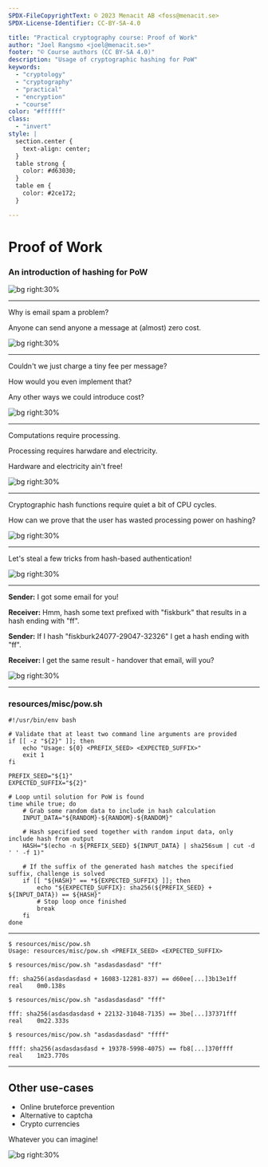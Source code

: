 ```yaml
---
SPDX-FileCopyrightText: © 2023 Menacit AB <foss@menacit.se>
SPDX-License-Identifier: CC-BY-SA-4.0

title: "Practical cryptography course: Proof of Work"
author: "Joel Rangsmo <joel@menacit.se>"
footer: "© Course authors (CC BY-SA 4.0)"
description: "Usage of cryptographic hashing for PoW"
keywords:
  - "cryptology"
  - "cryptography"
  - "practical"
  - "encryption"
  - "course"
color: "#ffffff"
class:
  - "invert"
style: |
  section.center {
    text-align: center;
  }
  table strong {
    color: #d63030;
  }
  table em {
    color: #2ce172;
  }

---
```

<!-- _footer: "%ATTRIBUTION_PREFIX% ORNL (CC BY 2.0)" -->
# Proof of Work
### An introduction of hashing for PoW

![bg right:30%](images/16-server_rack.jpg)

---
<!-- _footer: "%ATTRIBUTION_PREFIX% ORNL (CC BY 2.0)" -->
Why is email spam a problem?  
  
Anyone can send anyone a message at (almost) zero cost.

![bg right:30%](images/16-server_rack.jpg)

---
<!-- _footer: "%ATTRIBUTION_PREFIX% ORNL (CC BY 2.0)" -->
Couldn't we just charge a tiny fee per message?  
  
How would you even implement that?  
  
Any other ways we could introduce cost?

![bg right:30%](images/16-server_rack.jpg)

---
<!-- _footer: "%ATTRIBUTION_PREFIX% ORNL (CC BY 2.0)" -->
Computations require processing.  
  
Processing requires harwdare and electricity.  
  
Hardware and electricity ain't free!

![bg right:30%](images/16-server_rack.jpg)

---
<!-- _footer: "%ATTRIBUTION_PREFIX% ORNL (CC BY 2.0)" -->
Cryptographic hash functions require quiet a bit of CPU cycles.  
  
How can we prove that the user has wasted processing power on hashing?

![bg right:30%](images/16-server_rack.jpg)

---
<!-- _footer: "%ATTRIBUTION_PREFIX% ORNL (CC BY 2.0)" -->
Let's steal a few tricks from hash-based authentication!

![bg right:30%](images/16-server_rack.jpg)

---
<!-- _footer: "%ATTRIBUTION_PREFIX% ORNL (CC BY 2.0)" -->
**Sender:** I got some email for you!  
  
**Receiver:** Hmm, hash some text prefixed with "fiskburk" that results in a hash ending with "ff".
  
**Sender:** If I hash "fiskburk24077-29047-32326" I get a hash ending with "ff".  

**Receiver:** I get the same result - handover that email, will you?

![bg right:30%](images/16-server_rack.jpg)

---
### resources/misc/pow.sh
```
#!/usr/bin/env bash

# Validate that at least two command line arguments are provided
if [[ -z "${2}" ]]; then
	echo "Usage: ${0} <PREFIX_SEED> <EXPECTED_SUFFIX>"
	exit 1
fi

PREFIX_SEED="${1}"
EXPECTED_SUFFIX="${2}"

# Loop until solution for PoW is found
time while true; do
	# Grab some random data to include in hash calculation
	INPUT_DATA="${RANDOM}-${RANDOM}-${RANDOM}"

	# Hash specified seed together with random input data, only include hash from output
	HASH="$(echo -n ${PREFIX_SEED} ${INPUT_DATA} | sha256sum | cut -d ' ' -f 1)"

	# If the suffix of the generated hash matches the specified suffix, challenge is solved
	if [[ "${HASH}" == *${EXPECTED_SUFFIX} ]]; then
		echo "${EXPECTED_SUFFIX}: sha256(${PREFIX_SEED} + ${INPUT_DATA}) == ${HASH}"
		# Stop loop once finished
		break
	fi
done
```

---
```
$ resources/misc/pow.sh
Usage: resources/misc/pow.sh <PREFIX_SEED> <EXPECTED_SUFFIX>

$ resources/misc/pow.sh "asdasdasdasd" "ff"

ff: sha256(asdasdasdasd + 16083-12281-837) == d60ee[...]3b13e1ff
real	0m0.138s

$ resources/misc/pow.sh "asdasdasdasd" "fff"

fff: sha256(asdasdasdasd + 22132-31048-7135) == 3be[...]37371fff
real	0m22.333s

$ resources/misc/pow.sh "asdasdasdasd" "ffff"

ffff: sha256(asdasdasdasd + 19378-5998-4075) == fb8[...]370ffff
real	1m23.770s
```

---
<!-- _footer: "%ATTRIBUTION_PREFIX% ORNL (CC BY 2.0)" -->
## Other use-cases
- Online bruteforce prevention
- Alternative to captcha
- Crypto currencies

Whatever you can imagine!

![bg right:30%](images/16-server_rack.jpg)

